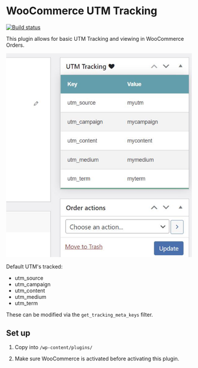 # WooCommerce UTM Tracking

[![Build status][build-status]][travis-ci]

This plugin allows for basic UTM Tracking and viewing in WooCommerce Orders.

![alt text](utm.jpg)

Default UTM's tracked:
- utm_source
- utm_campaign
- utm_content
- utm_medium
- utm_term

These can be modified via the `get_tracking_meta_keys` filter.


## Set up

1. Copy into `/wp-content/plugins/`

2. Make sure WooCommerce is activated before activating this plugin.

[build-status]: https://app.travis-ci.com/njeffers/woocommerce-utm-tracking.svg?branch=main
[travis-ci]: https://app.travis-ci.com/njeffers/woocommerce-utm-tracking